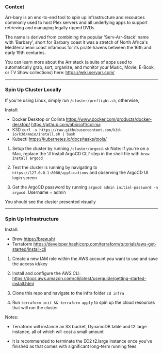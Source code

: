 ### Context

Arr-bary is an end-to-end tool to spin up infrastructure and resources commonly
used to host Plex servers and all underlying apps to support retrieving and
managing legally ripped DVDs.

The name is derived from combining the popular 'Serv-Arr-Stack' name with
'Barbary', short for Barbary coast it was a stretch of North Africa's
Mediterranean coast infamous for its pirate havens between the 16th and early
19th centuries.

You can learn more about the Arr stack (a suite of apps used to automatically
grab, sort, organize, and monitor your Music, Movie, E-Book, or TV Show
collections) here: https://wiki.servarr.com/

---

### Spin Up Cluster Locally

If you're using Linux, simply run `/cluster/preflight.sh`, otherwise,

Install:

- Docker Desktop or Colima https://www.docker.com/products/docker-desktop/
  https://github.com/abiosoft/colima
- K3D
  `curl -s https://raw.githubusercontent.com/k3d-io/k3d/main/install.sh | bash`
- Kubectl https://kubernetes.io/docs/tasks/tools/

1. Setup the cluster by running `/cluster/argocd.sh` Note: If you're on a Mac,
   replace the '# Install ArgoCD CLI' step in the shell file with
   `brew install argocd`

2. Test the cluster is running by navigating to
   `https://127.0.0.1:8080/applications` and observing the ArgoCD UI login
   screen

3. Get the ArgoCD password by running `argocd admin initial-password -n argocd`.
   Username = admin

You should see the cluster presented visually

---

### Spin Up Infrastructure

Install:

- Brew https://brew.sh/
- Terraform
  https://developer.hashicorp.com/terraform/tutorials/aws-get-started/install-cli

1. Create a new IAM role within the AWS account you want to use and save the
   access id/key

2. Install and configure the AWS CLI:
   https://docs.aws.amazon.com/cli/latest/userguide/getting-started-install.html

3. Clone this repo and navigate to the infra folder `cd infra`

4. Run `terraform init && terraform apply` to spin up the cloud resources that
   will run the cluster

Notes:

- Terraform will instance an S3 bucket, DynamoDB table and t2.large instance,
  all of which will cost a small amount

- It is recommended to terminate the EC2 t2.large instance once you've finished
  as that comes with significant long-term running fees
